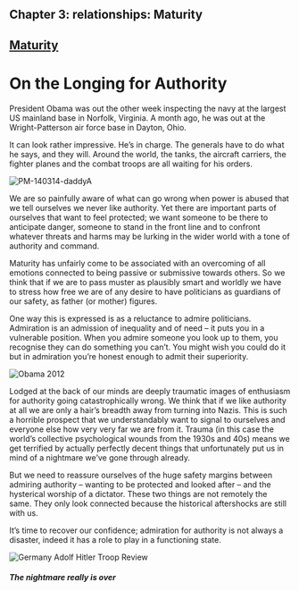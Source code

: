 Chapter  3: relationships: Maturity
----------------------------------

[Maturity](../category/relationships/maturity/index.html)
---------------------------------------------------------

On the Longing for Authority
============================

President Obama was out the other week inspecting the navy at the largest US mainland base in Norfolk, Virginia. A month ago, he was out at the Wright-Patterson air force base in Dayton, Ohio.

<span class="s1">It can look rather impressive. He’s in charge. The generals have to do what he says, and they will. Around the world, the tanks, the aircraft carriers, the fighter planes and the combat troops are all waiting for his orders.</span>

![PM-140314-daddyA](http://i2.wp.com/www.thebookoflife.org/wp-content/uploads/2014/09/PM-140314-daddyA.jpg)

<span class="s1">We are so painfully aware of what can go wrong when power is abused that we tell ourselves we never like authority. Yet there are important parts of ourselves that want to feel protected; we want someone to be there to anticipate danger, someone to stand in the front line and to confront whatever threats and harms may be lurking in the wider world with a tone of authority and command.</span>

<span class="s1">Maturity has unfairly come to be associated with an overcoming of all emotions connected to being passive or submissive towards others. So we think that if we are to pass muster as plausibly smart and worldly we have to stress how free we are of any desire to have politicians as guardians of our safety, as father (or mother) figures.</span>

<span class="s1">One way this is expressed is as a reluctance to admire politicians. Admiration is an admission of inequality and of need – it puts you in a vulnerable position. When you admire someone you look up to them, you recognise they can do something you can’t. You might wish you could do it but in admiration you’re honest enough to admit their superiority.</span>

![Obama 2012](http://i2.wp.com/www.thebookoflife.org/wp-content/uploads/2014/09/PM-140314-daddyB.jpg)

<span class="s1">Lodged at the back of our minds are deeply traumatic images of enthusiasm for authority going catastrophically wrong. We think that if we like authority at all we are only a hair’s breadth away from turning into Nazis. This is such a horrible prospect that we understandably want to signal to ourselves and everyone else how very very far we are from it. Trauma (in this case the world’s collective psychological wounds from the 1930s and 40s) means we get terrified by actually perfectly decent things that unfortunately put us in mind of a nightmare we’ve gone through already.</span>

But we need to reassure ourselves of the huge safety margins between admiring authority – wanting to be protected and looked after – and the hysterical worship of a dictator. These two things are not remotely the same. They only look connected because the historical aftershocks are still with us.

<span class="s1">It’s time to recover our confidence; admiration for authority is not always a disaster, indeed it has a role to play in a functioning state.</span>

![Germany Adolf Hitler Troop Review](http://i2.wp.com/www.thebookoflife.org/wp-content/uploads/2014/09/PM-140314-daddyC.jpg)

##### <span class="s1">The nightmare really is over</span>

